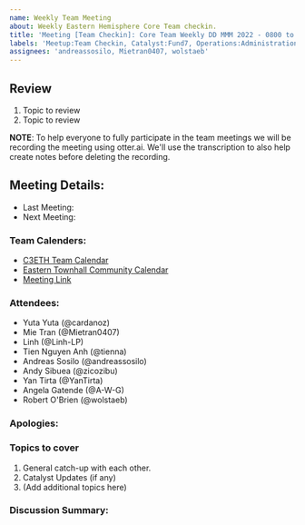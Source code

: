 ```yaml
---
name: Weekly Team Meeting
about: Weekly Eastern Hemisphere Core Team checkin.
title: 'Meeting [Team Checkin]: Core Team Weekly DD MMM 2022 - 0800 to 1000 UTC'
labels: 'Meetup:Team Checkin, Catalyst:Fund7, Operations:Administration'
assignees: 'andreassosilo, Mietran0407, wolstaeb'
---
```

## Review

1. Topic to review
2. Topic to review

**NOTE**: To help everyone to fully participate in the team meetings we will be recording the meeting using otter.ai. We'll use the transcription to also help create notes before deleting the recording.

## Meeting Details:

- Last Meeting:   
- Next Meeting:  
### Team Calenders:

- [C3ETH Team Calendar](https://calendar.google.com/calendar/embed?src=2g3h5vj0cui84imibn6bpa4tr4%40group.calendar.google.com&ctz=Etc%2FGMT)
- [Eastern Townhall Community Calendar](https://calendar.google.com/calendar/embed?src=kg3go90c7fu4jr1fsqk00h43b4%40group.calendar.google.com&ctz=Etc%2FGMT)
- [Meeting Link](https://us02web.zoom.us/j/89664896982?pwd=RDlQNDRYTlZFZWVDWklvcXBqeFM0UT09)

### Attendees:

- Yuta Yuta (@cardanoz)
- Mie Tran (@Mietran0407)
- Linh (@Linh-LP)
- Tien Nguyen Anh (@tienna)
- Andreas Sosilo (@andreassosilo) 
- Andy Sibuea (@zicozibu)
- Yan Tirta (@YanTirta)
- Angela Gatende (@A-W-G)
- Robert O'Brien (@wolstaeb)

### Apologies:

### Topics to cover

1. General catch-up with each other.
2. Catalyst Updates (if any)
3. (Add additional topics here)

### Discussion Summary:
